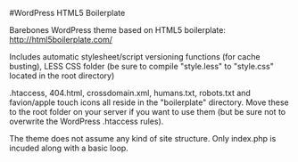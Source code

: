 #WordPress HTML5 Boilerplate

Barebones WordPress theme based on HTML5 boilerplate: http://html5boilerplate.com/

Includes automatic stylesheet/script versioning functions (for cache busting), LESS CSS folder (be sure to compile "style.less" to "style.css" located in the root directory)

.htaccess, 404.html, crossdomain.xml, humans.txt, robots.txt and favion/apple touch icons all reside in the "boilerplate" directory. Move these to the root folder on your server if you want to use them (but be sure not to overwrite the WordPress .htaccess rules).

The theme does not assume any kind of site structure. Only index.php is incuded along with a basic loop.
